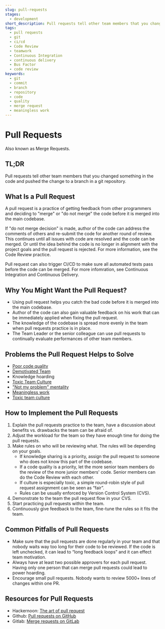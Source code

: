 ```yaml
---
slug: pull-requests
stages:
  - development
short_description: Pull requests tell other team members that you changed something in the code and pushed the change to a branch in a git repository. Then other members can review and discuss the changes before the changes are merged into the master branch.
tags:
  - pull requests
  - git
  - ci/cd
  - Code Review
  - teamwork
  - Continuous Integration
  - continuous delivery
  - Bus Factor
  - code review
keywords:
  - git
  - commit
  - branch
  - repository
  - code
  - quality
  - merge request
  - meaningless work
---
```


# Pull Requests

Also known as Merge Requests.

## TL;DR

Pull requests tell other team members that you changed something in the code and pushed the change to a branch in a git repository.

## What Is a Pull Request

A pull request is a practice of getting feedback from other programmers and deciding to "merge" or "do not merge" the code before it is merged into the main codebase.

If "do not merge decision" is made, author of the code can address the comments of others and re-submit the code for another round of review. This continues until all issues with code are resolved and the code can be merged. Or until the idea behind the code is no longer in alignment with the project goals and the pull request is rejected.
For more information, see the Code Review practice.

Pull request can also trigger CI/CD to make sure all automated tests pass before the code can be merged. For more infomration, see Continuous Integration and Continuous Delivery.

## Why You Might Want the Pull Request?

- Using pull request helps you catch the bad code before it is merged into the main codebase.
- Author of the code can also gain valuable feedback on his work that can be immediately applied when fixing the pull request.
- The knowledge of the codebase is spread more evenly in the team when pull requests practice is in place.
- The Team Leader or the senior colleague can use pull requests to continually evaluate performances of other team members.

## Problems the Pull Request Helps to Solve

- [Poor code quality](/problems/poor-code-quality)
- [Demotivated Team](/problems/demotivated-team)
- Knowledge hoarding
- [Toxic Team Culture](/problems/toxic-team-culture)
- ["Not my problem" mentality](/problems/not-my-problem-mentality)
- [Meaningless work](/problems/meaningless-work)
- [Toxic team culture](/problems/toxic-team-culture)

## How to Implement the Pull Requests

1. Explain the pull requests practice to the team, have a discussion about benefits vs. drawbacks the team can be afraid of.
2. Adjust the workload for the team so they have enough time for doing the pull requests.
3. Make rules on who will be reviewing what. The rules will be depending on your goals.
   - If knowledge sharing is a priority, assign the pull request to someone who does not know this part of the codebase.
   - If a code quality is a priority, let the more senior team members do the review of the more junior members' code. Senior members can do the Code Review with each other.
   - If culture is especially toxic, a simple round-robin style of pull request assignment can be seen as “fair”.
   - Rules can be usually enforced by Version Control System (CVS).
4. Demonstrate to the team the pull request flow in your CVS.
5. Start practicing pull requests within the team.
6. Continuously give feedback to the team, fine-tune the rules so it fits the team.

## Common Pitfalls of Pull Requests

- Make sure that the pull requests are done regularly in your team and that nobody waits way too long for their code to be reviewed. If the code is left unchecked, it can lead to “long feedback loops” and it can effect team motivation.
- Always have at least two possible approvers for each pull request. Having only one person that can merge pull requests could lead to power hoarding.
- Encourage small pull requests. Nobody wants to review 5000+ lines of changes within one PR.

## Resources for Pull Requests

- Hackernoon: [The art of pull request](https://hackernoon.com/the-art-of-pull-requests-6f0f099850f9)
- Github: [Pull requests on GitHub](https://help.github.com/articles/about-pull-requests/)
- Gitlab: [Merge requests on GitLab](https://docs.gitlab.com/ee/user/project/merge_requests/)
